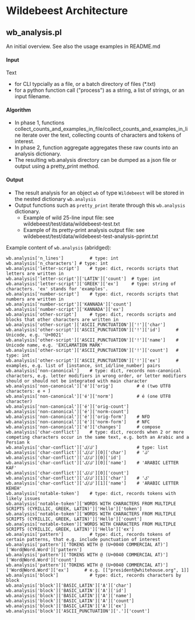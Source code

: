 # Wildebeest Architecture

## wb_analysis.pl

An initial overview.
See also the usage examples in README.md

#### Input

Text
* for CLI typcially as a file, or a batch directory of files (*.txt)
* for a python function call ("process") as a string, a list of strings, or an input filename.

#### Algorithm

* In phase 1, functions collect_counts_and_examples_in_file/collect_counts_and_examples_in_line iterate over the text, collecting counts of characters and tokens of interest.
* In phase 2, function aggregate aggregates these raw counts into an analysis dictionary.
* The resulting wb.analysis directory can be dumped as a json file or output using a pretty_print method.

#### Output

* The result analysis for an object `wb` of type `Wildebeest` will be stored in the nested dictionary `wb.analysis`
* Output functions such as `pretty_print` iterate through this `wb.analysis` dictionary.
  * Example of wild 25-line input file: see wildebeest/test/data/wildebeest-test.txt
  * Example of its pretty-print analysis output file: see wildebeest/test/data/wildebeest-test-analysis-pprint.txt

Example content of `wb.analysis` (abridged):
```
wb.analysis['n_lines']          # type: int
wb.analysis['n_characters']	# type: int
wb.analysis['letter-script']    # type: dict, records scripts that letters are written in
wb.analysis['letter-script']['LATIN']['count']  # type: int
wb.analysis['letter-script']['GREEK']['ex']     # type: string of characters. 'ex' stands for 'examples'.
wb.analysis['number-script']    # type: dict, records scripts that numbers are written in
wb.analysis['number-script']['KANNADA']['count']
wb.analysis['number-script']['KANNADA']['ex']
wb.analysis['other-script']     # type: dict, records scripts and blocks that other characters are written in
wb.analysis['other-script']['ASCII_PUNCTUATION']['!']['char']
wb.analysis['other-script']['ASCII_PUNCTUATION']['!']['id']      # Unicode, e.g. 'U+0021'
wb.analysis['other-script']['ASCII_PUNCTUATION']['!']['name']    # Unicode name, e.g. 'EXCLAMATION MARK'
wb.analysis['other-script']['ASCII_PUNCTUATION']['!']['count']   # type: int
wb.analysis['other-script']['ASCII_PUNCTUATION']['!']['ex']      # examples, e.g. list of [instance, snt_id/line_number] pairs
wb.analysis['non-canonical']    # type: dict, records non-canonical characters, e.g. letter modifiers in wrong order, or letter modifiers should or should not be integrated with main character
wb.analysis['non-canonical']['é']['orig']         # é (two UTF8 characters: e + ́)
wb.analysis['non-canonical']['é']['norm']         # é (one UTF8 character)
wb.analysis['non-canonical']['é']['orig-count']
wb.analysis['non-canonical']['é']['norm-count']
wb.analysis['non-canonical']['é']['orig-form']    # NFD
wb.analysis['non-canonical']['é']['norm-form']    # NFC
wb.analysis['non-canonical']['é']['changes']      # compose
wb.analysis['char-conflict']    # type: dict, records when 2 or more competing characters occur in the same text, e.g. both an Arabic and a Persian k
wb.analysis['char-conflict']['ك/ک']               # type: list
wb.analysis['char-conflict']['ك/ک'][0]['char']    # 'ك'
wb.analysis['char-conflict']['ك/ک'][0]['id']
wb.analysis['char-conflict']['ك/ک'][0]['name']    # 'ARABIC LETTER KAF'
wb.analysis['char-conflict']['ك/ک'][0]['count']
wb.analysis['char-conflict']['ك/ک'][1]['char']    # 'ک'
wb.analysis['char-conflict']['ك/ک'][1]['name']    # 'ARABIC LETTER KEHEH'
wb.analysis['notable-token']    # type: dict, records tokens with likely issues
wb.analysis['notable-token']['WORDS WITH CHARACTERS FROM MULTIPLE SCRIPTS (CYRILLIC, GREEK, LATIN)']['Hеllο']['token']
wb.analysis['notable-token']['WORDS WITH CHARACTERS FROM MULTIPLE SCRIPTS (CYRILLIC, GREEK, LATIN)']['Hеllο']['count']
wb.analysis['notable-token']['WORDS WITH CHARACTERS FROM MULTIPLE SCRIPTS (CYRILLIC, GREEK, LATIN)']['Hеllο']['ex']
wb.analysis['pattern']          # type: dict, records tokens of certain patterns, that e.g. include punctuation of interest
wb.analysis['pattern']['TOKENS WITH @ (U+0040 COMMERCIAL AT)']['Word@Word.Word']['pattern']
wb.analysis['pattern']['TOKENS WITH @ (U+0040 COMMERCIAL AT)']['Word@Word.Word']['count']
wb.analysis['pattern']['TOKENS WITH @ (U+0040 COMMERCIAL AT)']['Word@Word.Word']['ex']      # e.g. [["president@whitehouse.org", 1]]
wb.analysis['block']            # type: dict, records characters by block
wb.analysis['block']['BASIC_LATIN']['A']['char']
wb.analysis['block']['BASIC_LATIN']['A']['id']
wb.analysis['block']['BASIC_LATIN']['A']['name']
wb.analysis['block']['BASIC_LATIN']['A']['count']
wb.analysis['block']['BASIC_LATIN']['A']['ex']
wb.analysis['block']['ASCII_PUNCTUATION']['.']['count']
```

